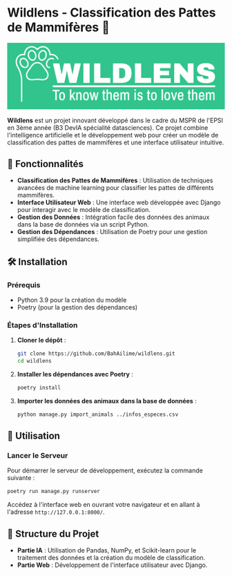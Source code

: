 # Wildlens - Classification des Pattes de Mammifères 🐾

![HEY](/webui/wildlenswebui/static/wildaware-high-resolution-color-logo-crop.png)

**Wildlens** est un projet innovant développé dans le cadre du MSPR de l'EPSI en 3ème année (B3 DevIA spécialité datasciences). Ce projet combine l'intelligence artificielle et le développement web pour créer un modèle de classification des pattes de mammifères et une interface utilisateur intuitive.

## 🌟 Fonctionnalités

- **Classification des Pattes de Mammifères** : Utilisation de techniques avancées de machine learning pour classifier les pattes de différents mammifères.
- **Interface Utilisateur Web** : Une interface web développée avec Django pour interagir avec le modèle de classification.
- **Gestion des Données** : Intégration facile des données des animaux dans la base de données via un script Python.
- **Gestion des Dépendances** : Utilisation de Poetry pour une gestion simplifiée des dépendances.

## 🛠️ Installation

### Prérequis

- Python 3.9 pour la création du modèle
- Poetry (pour la gestion des dépendances)

### Étapes d'Installation

1. **Cloner le dépôt** :
   ```bash
   git clone https://github.com/BahAilime/wildlens.git
   cd wildlens
   ```

2. **Installer les dépendances avec Poetry** :
   ```bash
   poetry install
   ```

3. **Importer les données des animaux dans la base de données** :
   ```bash
   python manage.py import_animals ../infos_especes.csv
   ```

## 🚀 Utilisation

### Lancer le Serveur

Pour démarrer le serveur de développement, exécutez la commande suivante :

```bash
poetry run manage.py runserver
```

Accédez à l'interface web en ouvrant votre navigateur et en allant à l'adresse `http://127.0.0.1:8000/`.

## 📂 Structure du Projet

- **Partie IA** : Utilisation de Pandas, NumPy, et Scikit-learn pour le traitement des données et la création du modèle de classification.
- **Partie Web** : Développement de l'interface utilisateur avec Django.
